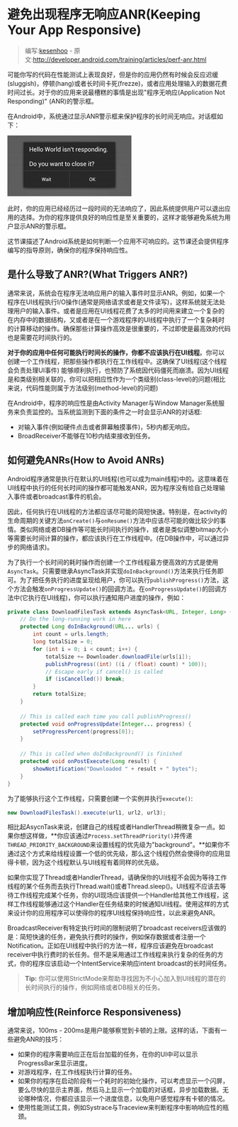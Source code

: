 # 避免出现程序无响应ANR(Keeping Your App Responsive)

> 编写:[kesenhoo](https://github.com/kesenhoo) - 原文:<http://developer.android.com/training/articles/perf-anr.html>

可能你写的代码在性能测试上表现良好，但是你的应用仍然有时候会反应迟缓(sluggish)，停顿(hang)或者长时间卡死(frezze)，或者应用处理输入的数据花费时间过长。对于你的应用来说最槽糕的事情是出现"程序无响应(Application Not Responding)" (ANR)的警示框。

在Android中，系统通过显示ANR警示框来保护程序的长时间无响应。对话框如下：

![anr](anr.png)

此时，你的应用已经经历过一段时间的无法响应了，因此系统提供用户可以退出应用的选择。为你的程序提供良好的响应性是至关重要的，这样才能够避免系统为用户显示ANR的警示框。

这节课描述了Android系统是如何判断一个应用不可响应的。这节课还会提供程序编写的指导原则，确保你的程序保持响应性。

## 是什么导致了ANR?(What Triggers ANR?)

通常来说，系统会在程序无法响应用户的输入事件时显示ANR。例如，如果一个程序在UI线程执行I/O操作(通常是网络请求或者是文件读写)，这样系统就无法处理用户的输入事件。或者是应用在UI线程花费了太多的时间用来建立一个复杂的在内存中的数据结构，又或者是在一个游戏程序的UI线程中执行了一个复杂耗时的计算移动的操作。确保那些计算操作高效是很重要的，不过即使是最高效的代码也是需要花时间执行的。

<!-- More -->

**对于你的应用中任何可能执行时间长的操作，你都不应该执行在UI线程**。你可以创建一个工作线程，把那些操作都执行在工作线程中。这确保了UI线程(这个线程会负责处理UI事件) 能够顺利执行，也预防了系统因代码僵死而崩溃。因为UI线程是和类级别相关联的，你可以把相应性作为一个类级别(class-level)的问题(相比来说，代码性能则属于方法级别(method-level)的问题)

在Android中，程序的响应性是由Activity Manager与Window Manager系统服务来负责监控的。当系统监测到下面的条件之一时会显示ANR的对话框:

* 对输入事件(例如硬件点击或者屏幕触摸事件)，5秒内都无响应。
* BroadReceiver不能够在10秒内结束接收到任务。

## 如何避免ANRs(How to Avoid ANRs)

Android程序通常是执行在默认的UI线程(也可以成为main线程)中的。这意味着在UI线程中执行的任何长时间的操作都可能触发ANR，因为程序没有给自己处理输入事件或者broadcast事件的机会。

因此，任何执行在UI线程的方法都应该尽可能的简短快速。特别是，在activity的生命周期的关键方法`onCreate()`与`onResume()`方法中应该尽可能的做比较少的事情。类似网络或者DB操作等可能长时间执行的操作，或者是类似调整bitmap大小等需要长时间计算的操作，都应该执行在工作线程中。(在DB操作中，可以通过异步的网络请求)。

为了执行一个长时间的耗时操作而创建一个工作线程最方便高效的方式是使用`AsyncTask`。只需要继承AsyncTask并实现`doInBackground()`方法来执行任务即可。为了把任务执行的进度呈现给用户，你可以执行`publishProgress()`方法，这个方法会触发`onProgressUpdate()`的回调方法。在`onProgressUpdate()`的回调方法中(它执行在UI线程)，你可以执行通知用户进度的操作，例如：

```java
private class DownloadFilesTask extends AsyncTask<URL, Integer, Long> {
    // Do the long-running work in here
    protected Long doInBackground(URL... urls) {
        int count = urls.length;
        long totalSize = 0;
        for (int i = 0; i < count; i++) {
            totalSize += Downloader.downloadFile(urls[i]);
            publishProgress((int) ((i / (float) count) * 100));
            // Escape early if cancel() is called
            if (isCancelled()) break;
        }
        return totalSize;
    }

    // This is called each time you call publishProgress()
    protected void onProgressUpdate(Integer... progress) {
        setProgressPercent(progress[0]);
    }

    // This is called when doInBackground() is finished
    protected void onPostExecute(Long result) {
        showNotification("Downloaded " + result + " bytes");
    }
}
```

为了能够执行这个工作线程，只需要创建一个实例并执行`execute()`:

```java
new DownloadFilesTask().execute(url1, url2, url3);
```

相比起AsycnTask来说，创建自己的线程或者HandlerThread稍微复杂一点。如果你想这样做，**你应该通过`Process.setThreadPriority()`并传递`THREAD_PRIORITY_BACKGROUND`来设置线程的优先级为"background"。**如果你不通过这个方式来给线程设置一个低的优先级，那么这个线程仍然会使得你的应用显得卡顿，因为这个线程默认与UI线程有着同样的优先级。

如果你实现了Thread或者HandlerThread，请确保你的UI线程不会因为等待工作线程的某个任务而去执行Thread.wait()或者Thread.sleep()。UI线程不应该去等待工作线程完成某个任务，你的UI现场应该提供一个Handler给其他工作线程，这样工作线程能够通过这个Handler在任务结束的时候通知UI线程。使用这样的方式来设计你的应用程序可以使得你的程序UI线程保持响应性，以此来避免ANR。

BroadcastReceiver有特定执行时间的限制说明了broadcast receivers应该做的是：简短快速的任务，避免执行费时的操作，例如保存数据或者注册一个Notification。正如在UI线程中执行的方法一样，程序应该避免在broadcast receiver中执行费时的长任务。但不是采用通过工作线程来执行复杂的任务的方式，你的程序应该启动一个IntentService来响应intent broadcast的长时间任务。

> **Tip:** 你可以使用StrictMode来帮助寻找因为不小心加入到UI线程的潜在的长时间执行的操作，例如网络或者DB相关的任务。

## 增加响应性(Reinforce Responsiveness)

通常来说，100ms - 200ms是用户能够察觉到卡顿的上限。这样的话，下面有一些避免ANR的技巧：

* 如果你的程序需要响应正在后台加载的任务，在你的UI中可以显示ProgressBar来显示进度。
* 对游戏程序，在工作线程执行计算的任务。
* 如果你的程序在启动阶段有一个耗时的初始化操作，可以考虑显示一个闪屏，要么尽快的显示主界面，然后马上显示一个加载的对话框，异步加载数据。无论哪种情况，你都应该显示一个进度信息，以免用户感觉程序有卡顿的情况。
* 使用性能测试工具，例如Systrace与Traceview来判断程序中影响响应性的瓶颈。

